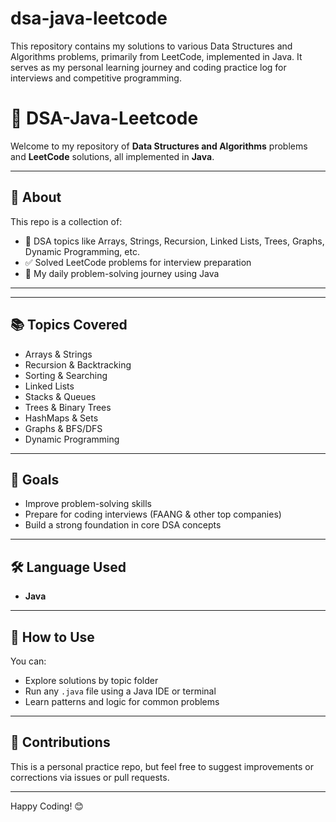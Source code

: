 # dsa-java-leetcode
This repository contains my solutions to various Data Structures and Algorithms problems, primarily from LeetCode, implemented in Java. It serves as my personal learning journey and coding practice log for interviews and competitive programming.
# 📘 DSA-Java-Leetcode

Welcome to my repository of **Data Structures and Algorithms** problems and **LeetCode** solutions, all implemented in **Java**.

---

## 📌 About

This repo is a collection of:
- 🔢 DSA topics like Arrays, Strings, Recursion, Linked Lists, Trees, Graphs, Dynamic Programming, etc.
- ✅ Solved LeetCode problems for interview preparation
- 🚀 My daily problem-solving journey using Java

---


---

## 📚 Topics Covered

- Arrays & Strings  
- Recursion & Backtracking  
- Sorting & Searching  
- Linked Lists  
- Stacks & Queues  
- Trees & Binary Trees  
- HashMaps & Sets  
- Graphs & BFS/DFS  
- Dynamic Programming  

---

## 🎯 Goals

- Improve problem-solving skills
- Prepare for coding interviews (FAANG & other top companies)
- Build a strong foundation in core DSA concepts

---

## 🛠 Language Used

- **Java**

---

## 📝 How to Use

You can:
- Explore solutions by topic folder
- Run any `.java` file using a Java IDE or terminal
- Learn patterns and logic for common problems

---

## 🙌 Contributions

This is a personal practice repo, but feel free to suggest improvements or corrections via issues or pull requests.

---

Happy Coding! 😊

